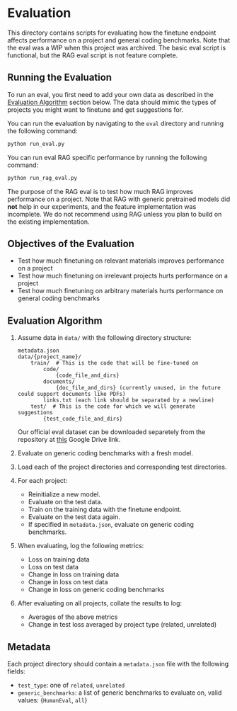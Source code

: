 # Evaluation

This directory contains scripts for evaluating how the finetune endpoint affects performance on a project and general coding benchmarks. Note that the eval was a WIP when this project was archived. The basic eval script is functional, but the RAG eval script is not feature complete.

## Running the Evaluation

To run an eval, you first need to add your own data as described in the [Evaluation Algorithm](#evaluation-algorithm) section below. The data should mimic the types of projects you might want to finetune and get suggestions for.

You can run the evaluation by navigating to the `eval` directory and running the following command:

```bash
python run_eval.py
```

You can run eval RAG specific performance by running the following command:

```bash
python run_rag_eval.py
```

The purpose of the RAG eval is to test how much RAG improves performance on a project. Note that RAG with generic pretrained models did **not** help in our experiments, and the feature implementation was incomplete. We do not recommend using RAG unless you plan to build on the existing implementation.

## Objectives of the Evaluation

- Test how much finetuning on relevant materials improves performance on a project
- Test how much finetuning on irrelevant projects hurts performance on a project
- Test how much finetuning on arbitrary materials hurts performance on general coding benchmarks

## Evaluation Algorithm

1. Assume data in `data/` with the following directory structure:

    ```
    metadata.json
    data/{project_name}/
        train/  # This is the code that will be fine-tuned on
            code/
                {code_file_and_dirs}
            documents/
                {doc_file_and_dirs} (currently unused, in the future could support documents like PDFs)
            links.txt (each link should be separated by a newline)
        test/  # This is the code for which we will generate suggestions
            {test_code_file_and_dirs}
    ```

    Our official eval dataset can be downloaded separetely from the repository at [this](https://drive.google.com/file/d/1Z6wagLBtkknVKnjQ4mWQLK5UCgE6VGNc/view?usp=sharing) Google Drive link.

2. Evaluate on generic coding benchmarks with a fresh model.

3. Load each of the project directories and corresponding test directories.

4. For each project:
    - Reinitialize a new model.
    - Evaluate on the test data.
    - Train on the training data with the finetune endpoint.
    - Evaluate on the test data again.
    - If specified in `metadata.json`, evaluate on generic coding benchmarks.

5. When evaluating, log the following metrics:
    - Loss on training data
    - Loss on test data
    - Change in loss on training data
    - Change in loss on test data
    - Change in loss on generic coding benchmarks

6. After evaluating on all projects, collate the results to log:
    - Averages of the above metrics
    - Change in test loss averaged by project type (related, unrelated)

## Metadata

Each project directory should contain a `metadata.json` file with the following fields:
- `test_type`: one of `related`, `unrelated`
- `generic_benchmarks`: a list of generic benchmarks to evaluate on, valid values: {`HumanEval`, `all`}